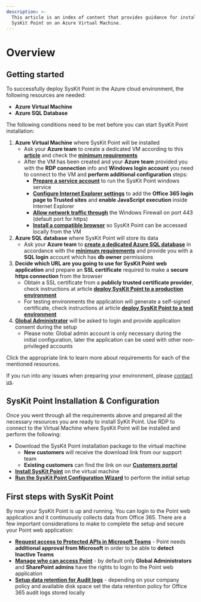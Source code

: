 ```yaml
---
description: >-
  This article is an index of content that provides guidance for installing
  SysKit Point on an Azure Virtual Machine.
---
```


# Overview

## Getting started

To successfully deploy SysKit Point in the Azure cloud environment, the following resources are needed:

* **Azure Virtual Machine**
* **Azure SQL Database**

The following conditions need to be met before you can start SysKit Point installation:

1) **Azure Virtual Machine** where SysKit Point will be installed
    * Ask your **Azure team** to create a dedicated VM according to this  [**article**](create-azure-vm.md) and check the [**minimum requirements**](hardware-software-requirements.md#azure-virtual-machine-requirements) 
    * After the VM has been created and your **Azure team** provided you with the **RDP connection** info and **Windows login account** you need to connect to the VM and **perform additional configuration** steps:
       * [**Prepare a service account**](additional-vm-configuration.md#service-account) to run the SysKit Point windows service
       * [**Configure Internet Explorer settings**](additional-vm-configuration.md#configure-internet-explorer-settings) to add the **Office 365 login page to Trusted sites** and **enable JavaScript execution** inside Internet Explorer
       * [**Allow network traffic through**](additional-vm-configuration.md#configure-windows-firewall) the Windows Firewall on port 443 \(default port for https\) 
       * [**Install a compatible browser**](additional-vm-configuration.md#install-a-compatible-browser) so SysKit Point can be accessed locally from the VM
2) **Azure SQL database** where SysKit Point will store its data 
    * Ask your **Azure team** to [**create a dedicated Azure SQL database**](create-azure-sql-database.md) in accordance with the [**minimum requirements**](hardware-software-requirements.md#azure-sql-database-requirements) and provide you with a **SQL login** account which has **db owner** permissions  
3) **Decide which URL are you going to use for SysKit Point web application** and prepare an **SSL certificate** required to make a **secure https connection** from the browser
   * Obtain a SSL certificate from a **publicly trusted certificate provider**, check instructions at article [**deploy SysKit Point to a production environment**](ssl-certificate.md#deploy-syskit-point-to-a-production-environment)
    * For testing environments the application will generate a self-signed certificate, check instructions at article [**deploy SysKit Point to a test environment**](ssl-certificate.md#deploy-syskit-point-to-a-test-environment)
4) [**Global Administrator**](global-admin-consent.md) will be asked to login and provide application consent during the setup
    * Please note: Global admin account is only necessary during the initial configuration, later the application can be used with other non-privileged accounts

Click the appropriate link to learn more about requirements for each of the mentioned resources.

If you run into any issues when preparing your environment, please [contact us](https://www.syskit.com/contact-us/).

## SysKit Point Installation & Configuration

Once you went through all the requirements above and prepared all the necessary resources you are ready to install SyKit Point. Use RDP to connect to the Virtual Machine where SysKit Point will be installed and perform the following:

* Download the SysKit Point installation package to the virtual machine
  * **New customers** will receive the download link from our support team
  * **Existing customers** can find the link on our [**Customers portal**](https://my.syskit.com/)
* [**Install SysKit Point**](https://github.com/SysKitTeam/docs-point/tree/7d6a334c15cb1a5545f7bb2da6cd12f48c5efc7d/installation-and-configuration/deploy-to-azure/install-syskit-point-on-azure-vm/README.md#install-syskit-point) on the virtual machine
* [**Run the SysKit Point Configuration Wizard**](https://github.com/SysKitTeam/docs-point/tree/7d6a334c15cb1a5545f7bb2da6cd12f48c5efc7d/installation-and-configuration/deploy-to-azure/install-syskit-point-on-azure-vm/README.md#configure-syskit-point) to perform the initial setup

## First steps with SysKit Point

By now your SysKit Point is up and running. You can login to the Point web application and it continuously collects data from Office 365. There are a few important considerations to make to complete the setup and secure your Point web application:

* [**Request access to Protected APIs in Microsoft Teams**](../../common-tasks/microsoft-teams-activity.md) - Point needs **additional approval from Microsoft** in order to be able to **detect Inactive Teams**
* [**Manage who can access Point**](../enable-role-based-access.md) - by default only **Global Administrators** and **SharePoint admins** have the rights to login to the Point web application
* [**Setup data retention for Audit logs**](../customize-audit-logs-collection.md#audit-logs-settings) - depending on your company policy and available disk space set the data retention policy for Office 365 audit logs stored locally

